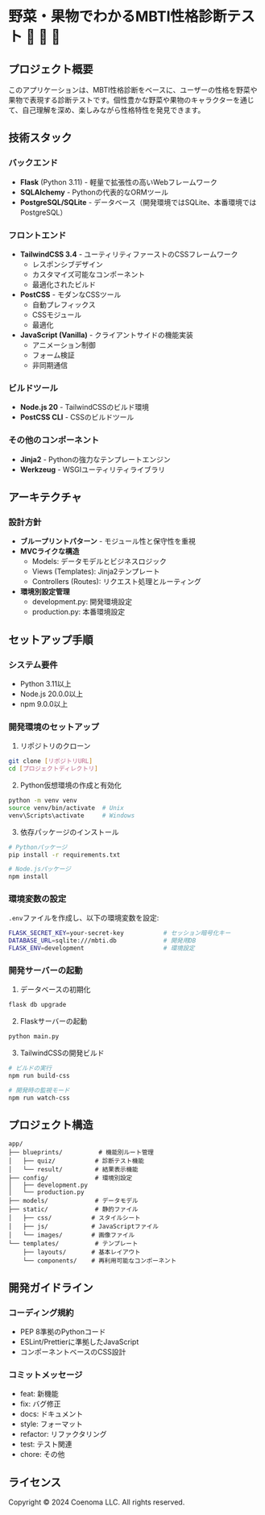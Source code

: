 # 野菜・果物でわかるMBTI性格診断テスト 🥑 🍎 🍊

## プロジェクト概要
このアプリケーションは、MBTI性格診断をベースに、ユーザーの性格を野菜や果物で表現する診断テストです。個性豊かな野菜や果物のキャラクターを通じて、自己理解を深め、楽しみながら性格特性を発見できます。

## 技術スタック

### バックエンド
- **Flask** (Python 3.11) - 軽量で拡張性の高いWebフレームワーク
- **SQLAlchemy** - Pythonの代表的なORMツール
- **PostgreSQL/SQLite** - データベース（開発環境ではSQLite、本番環境ではPostgreSQL）

### フロントエンド
- **TailwindCSS 3.4** - ユーティリティファーストのCSSフレームワーク
  - レスポンシブデザイン
  - カスタマイズ可能なコンポーネント
  - 最適化されたビルド
- **PostCSS** - モダンなCSSツール
  - 自動プレフィックス
  - CSSモジュール
  - 最適化
- **JavaScript (Vanilla)** - クライアントサイドの機能実装
  - アニメーション制御
  - フォーム検証
  - 非同期通信

### ビルドツール
- **Node.js 20** - TailwindCSSのビルド環境
- **PostCSS CLI** - CSSのビルドツール

### その他のコンポーネント
- **Jinja2** - Pythonの強力なテンプレートエンジン
- **Werkzeug** - WSGIユーティリティライブラリ

## アーキテクチャ

### 設計方針
- **ブループリントパターン** - モジュール性と保守性を重視
- **MVCライクな構造**
  - Models: データモデルとビジネスロジック
  - Views (Templates): Jinja2テンプレート
  - Controllers (Routes): リクエスト処理とルーティング
- **環境別設定管理**
  - development.py: 開発環境設定
  - production.py: 本番環境設定

## セットアップ手順

### システム要件
- Python 3.11以上
- Node.js 20.0.0以上
- npm 9.0.0以上

### 開発環境のセットアップ
1. リポジトリのクローン
```bash
git clone [リポジトリURL]
cd [プロジェクトディレクトリ]
```

2. Python仮想環境の作成と有効化
```bash
python -m venv venv
source venv/bin/activate  # Unix
venv\Scripts\activate     # Windows
```

3. 依存パッケージのインストール
```bash
# Pythonパッケージ
pip install -r requirements.txt

# Node.jsパッケージ
npm install
```

### 環境変数の設定
`.env`ファイルを作成し、以下の環境変数を設定:
```bash
FLASK_SECRET_KEY=your-secret-key           # セッション暗号化キー
DATABASE_URL=sqlite:///mbti.db             # 開発用DB
FLASK_ENV=development                      # 環境設定
```

### 開発サーバーの起動
1. データベースの初期化
```bash
flask db upgrade
```

2. Flaskサーバーの起動
```bash
python main.py
```

3. TailwindCSSの開発ビルド
```bash
# ビルドの実行
npm run build-css

# 開発時の監視モード
npm run watch-css
```

## プロジェクト構造
```
app/
├── blueprints/          # 機能別ルート管理
│   ├── quiz/           # 診断テスト機能
│   └── result/         # 結果表示機能
├── config/             # 環境別設定
│   ├── development.py
│   └── production.py
├── models/             # データモデル
├── static/             # 静的ファイル
│   ├── css/           # スタイルシート
│   ├── js/            # JavaScriptファイル
│   └── images/        # 画像ファイル
└── templates/          # テンプレート
    ├── layouts/       # 基本レイアウト
    └── components/    # 再利用可能なコンポーネント
```

## 開発ガイドライン

### コーディング規約
- PEP 8準拠のPythonコード
- ESLint/Prettierに準拠したJavaScript
- コンポーネントベースのCSS設計

### コミットメッセージ
- feat: 新機能
- fix: バグ修正
- docs: ドキュメント
- style: フォーマット
- refactor: リファクタリング
- test: テスト関連
- chore: その他

## ライセンス
Copyright © 2024 Coenoma LLC. All rights reserved.
